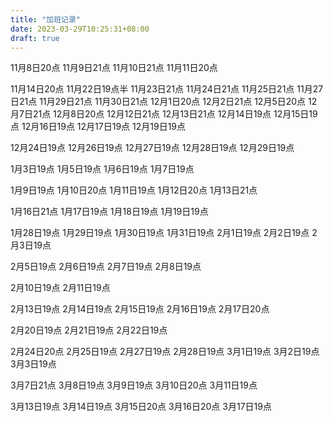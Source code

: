 ```yaml
---
title: "加班记录"
date: 2023-03-29T10:25:31+08:00
draft: true
---
```


11月8日20点
11月9日21点
11月10日21点
11月11日20点

11月14日20点
11月22日19点半
11月23日21点
11月24日21点
11月25日21点
11月27日21点
11月29日21点
11月30日21点
12月1日20点
12月2日21点
12月5日20点
12月7日21点
12月8日20点
12月12日21点
12月13日21点
12月14日19点
12月15日19点
12月16日19点
12月17日19点
12月19日19点

12月24日19点
12月26日19点
12月27日19点
12月28日19点
12月29日19点


1月3日19点
1月5日19点
1月6日19点
1月7日19点

1月9日19点
1月10日20点
1月11日19点
1月12日20点
1月13日21点

1月16日21点
1月17日19点
1月18日19点
1月19日19点

1月28日19点
1月29日19点
1月30日19点
1月31日19点
2月1日19点
2月2日19点
2月3日19点

2月5日19点
2月6日19点
2月7日19点
2月8日19点

2月10日19点
2月11日19点

2月13日19点
2月14日19点
2月15日19点
2月16日19点
2月17日20点

2月20日19点
2月21日19点
2月22日19点

2月24日20点
2月25日19点
2月27日19点
2月28日19点
3月1日19点
3月2日19点
3月3日19点


3月7日21点
3月8日19点
3月9日19点
3月10日20点
3月11日19点

3月13日19点
3月14日19点
3月15日20点
3月16日20点
3月17日19点



